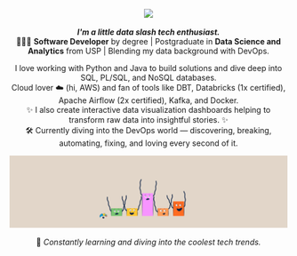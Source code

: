 <!--header-->
<p align="center">
  <img src="https://readme-typing-svg.demolab.com/?lines=Hi! I'm Júlia! 👋🏻; Nice to meet ya 🥳&font=Poiret+One&&color=FFFFFF&center=true&width=200&height=50&duration=4000&pause=1000">
</p>

<!--bio-->
<p align="center">
  <b><i>I'm a little data slash tech enthusiast.</i></b>
    <br>👩🏼‍🎓 <b>Software Developer</b> by degree | Postgraduate in <b>Data Science and Analytics</b> from USP | Blending my data background with DevOps.
</p>

<!--skills and tools-->
<p align="center">
I love working with Python and Java to build solutions and dive deep into SQL, PL/SQL, and NoSQL databases. 
<br>Cloud lover ☁️ (hi, AWS) and fan of tools like DBT, Databricks (1x certified), Apache Airflow (2x certified), Kafka, and Docker. </br>
✨ I also create interactive data visualization dashboards helping to transform raw data into insightful stories. ✨
<br>🛠️ Currently diving into the DevOps world — discovering, breaking, automating, fixing, and loving every second of it.</br>
</p>

<p align="center">
  <img src="https://github.com/jcostaa1/jcostaa1/blob/main/images/graph.gif" width=500>
</p>

<p align="center">
  🌱 <i>Constantly learning and diving into the coolest tech trends.</i>
</p>


